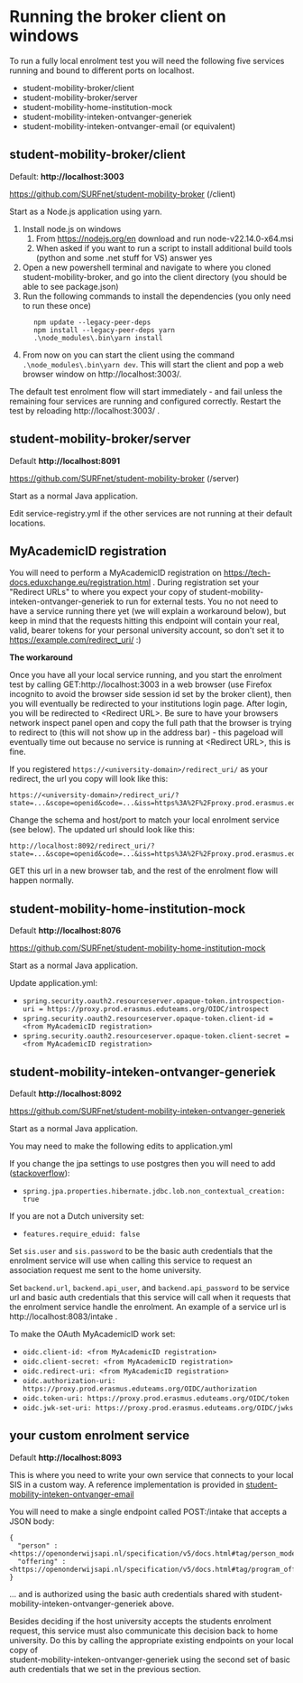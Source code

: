 # Running the broker client on windows

To run a fully local enrolment test you will need the following five services running and bound to different ports on localhost.

 * student-mobility-broker/client
 * student-mobility-broker/server
 * student-mobility-home-institution-mock
 * student-mobility-inteken-ontvanger-generiek
 * student-mobility-inteken-ontvanger-email (or equivalent)

## student-mobility-broker/client
Default: **http://localhost:3003**

https://github.com/SURFnet/student-mobility-broker (/client)

Start as a Node.js application using yarn.

1) Install node.js on windows
    1) From https://nodejs.org/en download and run node-v22.14.0-x64.msi
    2) When asked if you want to run a script to install additional build tools (python and some .net stuff for VS) answer yes
2) Open a new powershell terminal and navigate to where you cloned student-mobility-broker, and go into the client directory (you should be able to see package.json)
3) Run the following commands to install the dependencies (you only need to run these once) 
```
      npm update --legacy-peer-deps
      npm install --legacy-peer-deps yarn
      .\node_modules\.bin\yarn install
```
4) From now on you can start the client using the command ``.\node_modules\.bin\yarn dev``. 
   This will start the client and pop a web browser window on http://localhost:3003/.

The default test enrolment flow will start immediately - and fail unless the remaining four services are 
running and configured correctly. Restart the test by reloading http://localhost:3003/ .


## student-mobility-broker/server 
Default **http://localhost:8091**

https://github.com/SURFnet/student-mobility-broker (/server)

Start as a normal Java application.

Edit service-registry.yml if the other services are not running at their default locations.


## MyAcademicID registration
You will need to perform a MyAcademicID registration on https://tech-docs.eduxchange.eu/registration.html .
During registration set your "Redirect URLs" to where you expect your copy of student-mobility-inteken-ontvanger-generiek 
to run for external tests.
You no not need to have a service running there yet (we will explain a workaround below), but keep in mind that the 
requests hitting this endpoint will contain your real, valid, bearer tokens for your personal university account, so 
don't set it to https://example.com/redirect_uri/ :)

**The workaround**

Once you have all your local service running, and you start the enrolment test by calling GET:http://localhost:3003 in 
a web browser (use Firefox incognito to avoid the browser side session id set by the broker client), then you will 
eventually be redirected to your institutions login page. After login, you will be redirected to \<Redirect URL\>. Be 
sure to have your browsers network inspect panel open and copy the full path that the browser is trying to redirect to 
(this will not show up in the address bar) - this pageload will eventually time out because no service is running at 
\<Redirect URL\>, this is fine.  

If you registered ``https://<university-domain>/redirect_uri/`` as your redirect, the url you copy will look like 
this:
```
https://<university-domain>/redirect_uri/?state=...&scope=openid&code=...&iss=https%3A%2F%2Fproxy.prod.erasmus.eduteams.org&client_id=...
```

Change the schema and host/port to match your local enrolment service (see below). The updated url should look like this:
```
http://localhost:8092/redirect_uri/?state=...&scope=openid&code=...&iss=https%3A%2F%2Fproxy.prod.erasmus.eduteams.org&client_id=...
```

GET this url in a new browser tab, and the rest of the enrolment flow will happen normally.


## student-mobility-home-institution-mock 
Default **http://localhost:8076**

https://github.com/SURFnet/student-mobility-home-institution-mock

Start as a normal Java application.

Update application.yml:
  * ``spring.security.oauth2.resourceserver.opaque-token.introspection-uri = https://proxy.prod.erasmus.eduteams.org/OIDC/introspect``
  * ``spring.security.oauth2.resourceserver.opaque-token.client-id = <from MyAcademicID registration>``
  * ``spring.security.oauth2.resourceserver.opaque-token.client-secret = <from MyAcademicID registration>``


## student-mobility-inteken-ontvanger-generiek 
Default **http://localhost:8092**

https://github.com/SURFnet/student-mobility-inteken-ontvanger-generiek

Start as a normal Java application.

You may need to make the following edits to application.yml

If you change the jpa settings to use postgres then you will need to add ([stackoverflow](https://stackoverflow.com/questions/49110818/method-org-postgresql-jdbc-pgconnection-createclob-is-not-yet-implemented#49261146)): 
  * ``spring.jpa.properties.hibernate.jdbc.lob.non_contextual_creation: true``  

If you are not a Dutch university set:
  * ``features.require_eduid: false``

Set ``sis.user`` and ``sis.password`` to be the basic auth credentials that the enrolment service will use when calling 
this service to request an association request me sent to the home university.

Set ``backend.url``, ``backend.api_user``, and ``backend.api_password`` to be service url and basic auth credentials 
that this service will call when it requests that the enrolment service handle the enrolment. An example of a service 
url is http://localhost:8083/intake .

To make the OAuth MyAcademicID work set:
  * ``oidc.client-id: <from MyAcademicID registration>``
  * ``oidc.client-secret: <from MyAcademicID registration>``
  * ``oidc.redirect-uri: <from MyAcademicID registration>``
  * ``oidc.authorization-uri: https://proxy.prod.erasmus.eduteams.org/OIDC/authorization``
  * ``oidc.token-uri: https://proxy.prod.erasmus.eduteams.org/OIDC/token``
  * ``oidc.jwk-set-uri: https://proxy.prod.erasmus.eduteams.org/OIDC/jwks``


## your custom enrolment service
Default **http://localhost:8093**

This is where you need to write your own service that connects to your local SIS in a custom way.
A reference implementation is provided in [student-mobility-inteken-ontvanger-email](https://github.com/SURFnet/student-mobility-inteken-ontvanger-email) 

You will need to make a single endpoint called POST:/intake that accepts a JSON body: 
```
{
  "person" : <https://openonderwijsapi.nl/specification/v5/docs.html#tag/person_model>
  "offering" : <https://openonderwijsapi.nl/specification/v5/docs.html#tag/program_offering_model>
}
```

... and is authorized using the basic auth credentials shared with student-mobility-inteken-ontvanger-generiek above.

Besides deciding if the host university accepts the students enrolment request, this service must also communicate this 
decision back to home university. Do this by calling the appropriate existing endpoints on your local copy of  
student-mobility-inteken-ontvanger-generiek using the second set of basic auth credentials that we set in the previous 
section. 
